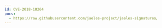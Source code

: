 ```yaml
---
id: CVE-2018-18264
pocs:
  - https://raw.githubusercontent.com/jaeles-project/jaeles-signatures/master/cves/kubernetes-improper-authentication-cve-2018-18264.yaml
---
```

